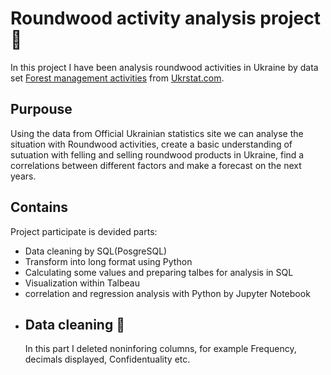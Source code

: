 # Roundwood activity analysis project :deciduous_tree:
In this project I have been analysis roundwood activities in Ukraine by data set [Forest management activities](https://stat.gov.ua/en/datasets/forest-management-activities) from [Ukrstat.com](https://stat.gov.ua/en). 
## Purpouse
Using the data from Official Ukrainian statistics site we can analyse the situation with Roundwood activities, create a basic understanding of sutuation with felling and selling roundwood products in Ukraine, find a correlations between different factors and make a forecast on the next years.
## Contains
Project participate is devided parts: 
- Data cleaning by SQL(PosgreSQL)
- Transform into long format using Python
- Calculating some values and preparing talbes for analysis in SQL
- Visualization within Talbeau
- correlation and regression analysis with Python by Jupyter Notebook
- ##  Data cleaning :page_with_curl:
  In this part I deleted noninforing columns, for example Frequency, decimals displayed, Confidentuality etc.   
  

